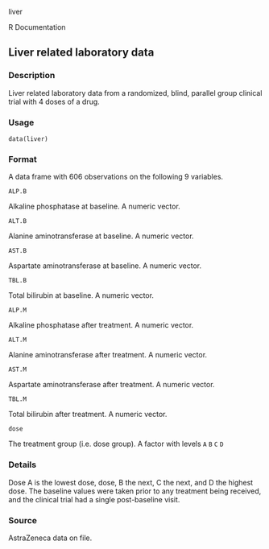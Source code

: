 liver

R Documentation

## Liver related laboratory data

### Description

Liver related laboratory data from a randomized, blind, parallel group
clinical trial with 4 doses of a drug.

### Usage

    data(liver)

### Format

A data frame with 606 observations on the following 9 variables.

`ALP.B`

Alkaline phosphatase at baseline. A numeric vector.

`ALT.B`

Alanine aminotransferase at baseline. A numeric vector.

`AST.B`

Aspartate aminotransferase at baseline. A numeric vector.

`TBL.B`

Total bilirubin at baseline. A numeric vector.

`ALP.M`

Alkaline phosphatase after treatment. A numeric vector.

`ALT.M`

Alanine aminotransferase after treatment. A numeric vector.

`AST.M`

Aspartate aminotransferase after treatment. A numeric vector.

`TBL.M`

Total bilirubin after treatment. A numeric vector.

`dose`

The treatment group (i.e. dose group). A factor with levels `A` `B` `C` `D`

### Details

Dose A is the lowest dose, dose, B the next, C the next, and D the highest
dose. The baseline values were taken prior to any treatment being received,
and the clinical trial had a single post-baseline visit.

### Source

AstraZeneca data on file.

